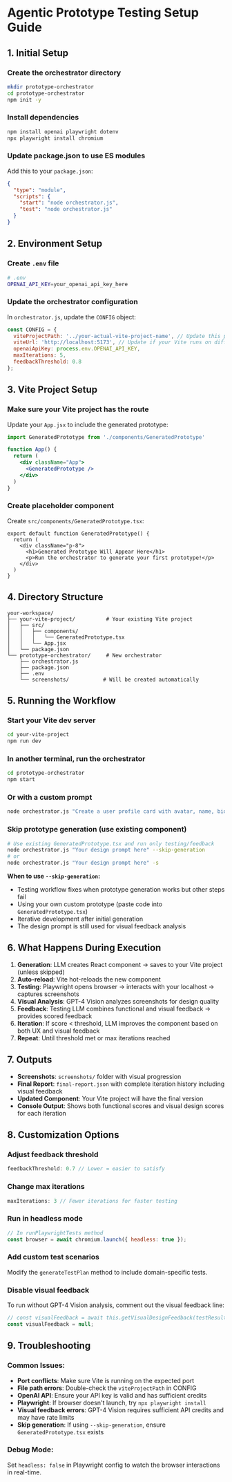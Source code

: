 # Agentic Prototype Testing Setup Guide

## 1. Initial Setup

### Create the orchestrator directory
```bash
mkdir prototype-orchestrator
cd prototype-orchestrator
npm init -y
```

### Install dependencies
```bash
npm install openai playwright dotenv
npx playwright install chromium
```

### Update package.json to use ES modules
Add this to your `package.json`:
```json
{
  "type": "module",
  "scripts": {
    "start": "node orchestrator.js",
    "test": "node orchestrator.js"
  }
}
```

## 2. Environment Setup

### Create `.env` file
```bash
# .env
OPENAI_API_KEY=your_openai_api_key_here
```

### Update the orchestrator configuration
In `orchestrator.js`, update the `CONFIG` object:
```javascript
const CONFIG = {
  viteProjectPath: '../your-actual-vite-project-name', // Update this path!
  viteUrl: 'http://localhost:5173', // Update if your Vite runs on different port
  openaiApiKey: process.env.OPENAI_API_KEY,
  maxIterations: 5,
  feedbackThreshold: 0.8
};
```

## 3. Vite Project Setup

### Make sure your Vite project has the route
Update your `App.jsx` to include the generated prototype:
```jsx
import GeneratedPrototype from './components/GeneratedPrototype'

function App() {
  return (
    <div className="App">
      <GeneratedPrototype />
    </div>
  )
}
```

### Create placeholder component
Create `src/components/GeneratedPrototype.tsx`:
```tsx
export default function GeneratedPrototype() {
  return (
    <div className="p-8">
      <h1>Generated Prototype Will Appear Here</h1>
      <p>Run the orchestrator to generate your first prototype!</p>
    </div>
  )
}
```

## 4. Directory Structure
```
your-workspace/
├── your-vite-project/          # Your existing Vite project
│   ├── src/
│   │   ├── components/
│   │   │   └── GeneratedPrototype.tsx
│   │   └── App.jsx
│   └── package.json
└── prototype-orchestrator/     # New orchestrator
    ├── orchestrator.js
    ├── package.json
    ├── .env
    └── screenshots/           # Will be created automatically
```

## 5. Running the Workflow

### Start your Vite dev server
```bash
cd your-vite-project
npm run dev
```

### In another terminal, run the orchestrator
```bash
cd prototype-orchestrator
npm start
```

### Or with a custom prompt
```bash
node orchestrator.js "Create a user profile card with avatar, name, bio, and social links"
```

### Skip prototype generation (use existing component)
```bash
# Use existing GeneratedPrototype.tsx and run only testing/feedback
node orchestrator.js "Your design prompt here" --skip-generation
# or
node orchestrator.js "Your design prompt here" -s
```

**When to use `--skip-generation`:**
- Testing workflow fixes when prototype generation works but other steps fail
- Using your own custom prototype (paste code into `GeneratedPrototype.tsx`)
- Iterative development after initial generation
- The design prompt is still used for visual feedback analysis

## 6. What Happens During Execution

1. **Generation**: LLM creates React component → saves to your Vite project (unless skipped)
2. **Auto-reload**: Vite hot-reloads the new component
3. **Testing**: Playwright opens browser → interacts with your localhost → captures screenshots
4. **Visual Analysis**: GPT-4 Vision analyzes screenshots for design quality
5. **Feedback**: Testing LLM combines functional and visual feedback → provides scored feedback
6. **Iteration**: If score < threshold, LLM improves the component based on both UX and visual feedback
7. **Repeat**: Until threshold met or max iterations reached

## 7. Outputs

- **Screenshots**: `screenshots/` folder with visual progression
- **Final Report**: `final-report.json` with complete iteration history including visual feedback
- **Updated Component**: Your Vite project will have the final version
- **Console Output**: Shows both functional scores and visual design scores for each iteration

## 8. Customization Options

### Adjust feedback threshold
```javascript
feedbackThreshold: 0.7 // Lower = easier to satisfy
```

### Change max iterations
```javascript
maxIterations: 3 // Fewer iterations for faster testing
```

### Run in headless mode
```javascript
// In runPlaywrightTests method
const browser = await chromium.launch({ headless: true });
```

### Add custom test scenarios
Modify the `generateTestPlan` method to include domain-specific tests.

### Disable visual feedback
To run without GPT-4 Vision analysis, comment out the visual feedback line:
```javascript
// const visualFeedback = await this.getVisualDesignFeedback(testResults.screenshot, designPrompt);
const visualFeedback = null;
```

## 9. Troubleshooting

### Common Issues:
- **Port conflicts**: Make sure Vite is running on the expected port
- **File path errors**: Double-check the `viteProjectPath` in CONFIG
- **OpenAI API**: Ensure your API key is valid and has sufficient credits
- **Playwright**: If browser doesn't launch, try `npx playwright install`
- **Visual feedback errors**: GPT-4 Vision requires sufficient API credits and may have rate limits
- **Skip generation**: If using `--skip-generation`, ensure `GeneratedPrototype.tsx` exists

### Debug Mode:
Set `headless: false` in Playwright config to watch the browser interactions in real-time.